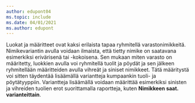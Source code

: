 ```yaml
---
author: edupont04
ms.topic: include
ms.date: 04/01/2021
ms.author: edupont
---
```

Luokat ja määritteet ovat kaksi erilaista tapaa ryhmitellä varastonimikkeitä. Nimikevariantin avulla voidaan ilmaista, että tietty nimike on saatavana esimerkiksi erivärisenä tai -kokoisena. Sen mukaan miten varasto on määritetty, luokkien avulla voi ryhmitellä tuolit ja pöydät ja sen jälkeen ryhmitellään määritteiden avulla vihreät ja siniset nimikkeet. Tätä määritystä voi sitten täydentää lisäämällä variantteja kumpaankin tuoli- ja pöytätyyppiin. Variantteja lisäämällä voidaan määrittää esimerkiksi sinisten ja vihreiden tuolien erot suorittamalla raportteja, kuten **Nimikkeen saat. varianteittain**.
